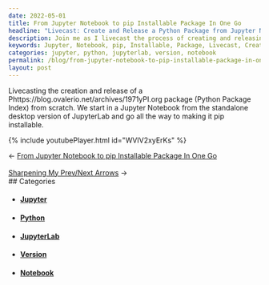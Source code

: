 ```yaml
---
date: 2022-05-01
title: From Jupyter Notebook to pip Installable Package In One Go
headline: "Livecast: Create and Release a Python Package from Jupyter Notebook to pip Installable Package Now!"
description: Join me as I livecast the process of creating and releasing a Python package from a Jupyter Notebook. I'll be using the desktop version of JupyterLab and taking you through every step of the process. Don't miss out - tune in now!
keywords: Jupyter, Notebook, pip, Installable, Package, Livecast, Creating, Releasing, Python, Desktop, Version, JupyterLab, Step, Process, Standalone
categories: jupyter, python, jupyterlab, version, notebook
permalink: /blog/from-jupyter-notebook-to-pip-installable-package-in-one-go/
layout: post
---
```



Livecasting the creation and release of a Phttps://blog.ovalerio.net/archives/1971yPI.org package (Python Package
Index) from scratch. We start in a Jupyter Notebook from the standalone desktop
version of JupyterLab and go all the way to making it pip installable.

{% include youtubePlayer.html id="WVIV2xyErKs" %}


<div class="post-nav"><div class="post-nav-prev"><span class="arrow">&larr;&nbsp;</span><a href="/blog/from-jupyter-notebook-to-pip-installable-package-in-one-go">From Jupyter Notebook to pip Installable Package In One Go</a></div> &nbsp; <div class="post-nav-next"><a href="/blog/sharpening-my-prev-next-arrows">Sharpening My Prev/Next Arrows</a><span class="arrow">&nbsp;&rarr;</span></div></div>
## Categories

<ul>
<li><h4><a href='/jupyter/'>Jupyter</a></h4></li>
<li><h4><a href='/python/'>Python</a></h4></li>
<li><h4><a href='/jupyterlab/'>JupyterLab</a></h4></li>
<li><h4><a href='/version/'>Version</a></h4></li>
<li><h4><a href='/notebook/'>Notebook</a></h4></li></ul>